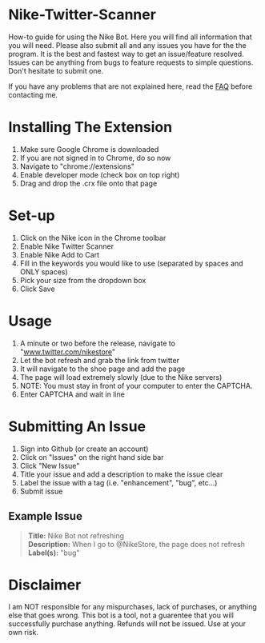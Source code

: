 Nike-Twitter-Scanner
====================

How-to guide for using the Nike Bot. Here you will find all information that you will need. Please also submit all and any issues you have for the the program. It is the best and fastest way to get an issue/feature resolved. Issues can be anything from bugs to feature requests to simple questions. Don't hesitate to submit one. 

If you have any problems that are not explained here, read the [FAQ](FAQ.md) before contacting me. 

Installing The Extension
========================

1. Make sure Google Chrome is downloaded
2. If you are not signed in to Chrome, do so now
3. Navigate to "chrome://extensions"
4. Enable developer mode (check box on top right)
5. Drag and drop the .crx file onto that page

Set-up
======

1. Click on the Nike icon in the Chrome toolbar
2. Enable Nike Twitter Scanner
3. Enable Nike Add to Cart
4. Fill in the keywords you would like to use (separated by spaces and ONLY spaces)
5. Pick your size from the dropdown box
6. Click Save

Usage
=====

1. A minute or two before the release, navigate to "www.twitter.com/nikestore"
2. Let the bot refresh and grab the link from twitter 
3. It will navigate to the shoe page and add the page
4. The page will load extremely slowly (due to the Nike servers)
5. NOTE: You must stay in front of your computer to enter the CAPTCHA.
6. Enter CAPTCHA and wait in line

Submitting An Issue
===================

1. Sign into Github (or create an account)
2. Click on "Issues" on the right hand side bar
3. Click "New Issue"
4. Title your issue and add a description to make the issue clear
5. Label the issue with a tag (i.e. "enhancement", "bug", etc...)
6. Submit issue


Example Issue
-------------

>**Title:** Nike Bot not refreshing    
>**Description:** When I go to @NikeStore, the page does not refresh    
>**Label(s):** "bug"     


Disclaimer
==========

I am NOT responsible for any mispurchases, lack of purchases, or anything else that goes wrong. This bot is a tool, not a guarentee that you will successfully purchase anything. Refunds will not be issued. Use at your own risk. 

